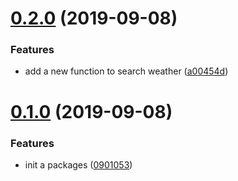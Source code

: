 <a name="0.2.0"></a>
# [0.2.0](https://github.com/hideokamoto/eoruzea-weather-ts/compare/v0.1.0...v0.2.0) (2019-09-08)


### Features

* add a new function to search weather ([a00454d](https://github.com/hideokamoto/eoruzea-weather-ts/commit/a00454d))



<a name="0.1.0"></a>
# [0.1.0](https://github.com/hideokamoto/eoruzea-weather-ts/compare/0901053...v0.1.0) (2019-09-08)


### Features

* init a packages ([0901053](https://github.com/hideokamoto/eoruzea-weather-ts/commit/0901053))



